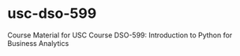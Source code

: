 # usc-dso-599
Course Material for USC Course DSO-599: Introduction to Python for Business Analytics 

